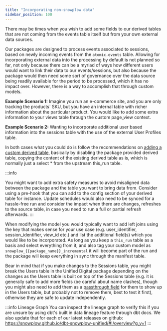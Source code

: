 ```yaml
---
title: "Incorporating non-snowplow data"
sidebar_position: 100
---
```


There may be times when you wish to add some fields to our derived tables that are not coming from the events table itself but from your own external data sources.

Our packages are designed to process events associated to sessions, based on newly incoming events from the `atomic.events` table. Allowing for incorporating external data into the processing by default is not planned so far, not only because there can be a myriad of ways how different users would want to link their data to our events/sessions, but also because the package would then need some sort of governance over the data source being readily available for the period to be processed, which it has no impact over. However, there is a way to accomplish that through custom models.

**Example Scenario 1:**
Imagine you run an e-commerce site, and you are only tracking the products` SKU, but you have an internal table with richer information about the particular product. You would like to add some extra information to your views table through the custom page_view context.

**Example Scenario 2:**
Wanting to incorporate additional user based information into the sessions table with the use of the external User Profiles table.

In both cases what you could do is follow the recommendations on [adding a custom derived table](/docs/modeling-your-data/modeling-your-data-with-dbt/dbt-custom-models/examples/adding-fields-to-derived-table/index.md#option-3:-custom-derived-table), basically by disabling the package provided derived table, copying the content of the existing derived table as is, which is normally just a select * from the upstream this_run table.

:::info

You might want to add extra safety measures to avoid misaligned data between the package and the table you want to bring data from. Consider using a pre-hook that you can add to the config section of your derived table for instance. Update schedules would also need to be synced for a hassle-free run and consider the impact when there are changes, refreshes to the source table, in case you need to run a full or partial refresh afterwards.
:::

When modifying the model you would typically want to add left joins using the key that makes sense for your use case (e.g. user_identifier, session_identifier, view_id etc.) and list the additional field(s) which you would like to be incorporated. As long as you keep a `this_run` table as a basis and select everything from it, and also tag your custom model as `snowplow_{{package_name}}_incremental` it will become part of the run and the package will keep everything in sync through the manifest table. 

Bear in mind that if you make changes to the Sessions table, you might break the Users table in the Unified Digital package depending on the changes as the Users table is built on top of the Sessions table (e.g. it is generally safe to add more fields (be careful about name clashes), though you might also need to add them as a [passthrough field](/docs/modeling-your-data/modeling-your-data-with-dbt/package-features/passthrough-fields/index.md) for them to show up in the Users table, but probably not to remove them, best to test it first), otherwise they are safe to update independently. 

:::info Lineage Graph
You can inspect the lineage graph to verify this if you are unsure by using dbt's built in data lineage feature through dbt docs. We also update that for each of our latest releases on github: https://snowplow.github.io/dbt-snowplow-unified/#!/overview?g_v=1
:::
